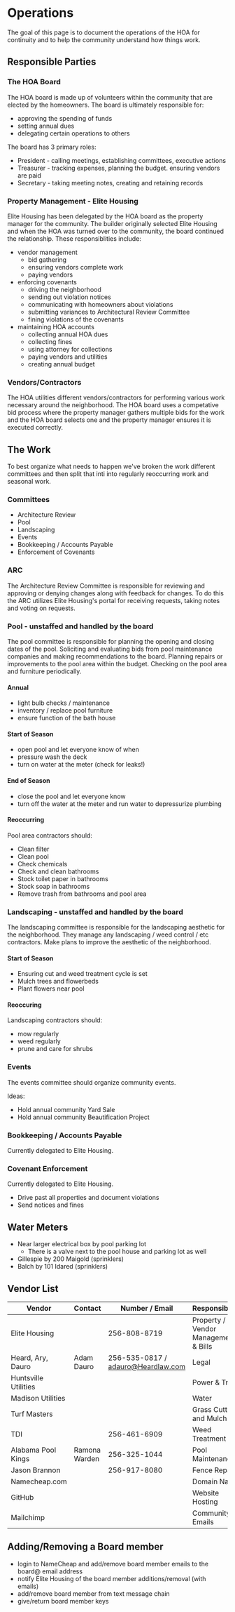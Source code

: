 # Operations

The goal of this page is to document the operations of the HOA for
continuity and to help the community understand how things work.

## Responsible Parties

### The HOA Board

The HOA board is made up of volunteers within the community that are
elected by the homeowners. The board is ultimately responsible for:
* approving the spending of funds
* setting annual dues
* delegating certain operations to others

The board has 3 primary roles:
* President - calling meetings, establishing committees, executive actions
* Treasurer - tracking expenses, planning the budget. ensuring vendors are paid
* Secretary - taking meeting notes, creating and retaining records

### Property Management - Elite Housing

Elite Housing has been delegated by the HOA board as the property manager
for the community. The builder originally selected Elite Housing and when
the HOA was turned over to the community, the board continued the relationship. These responsiblities include:
* vendor management
  * bid gathering
  * ensuring vendors complete work
  * paying vendors
* enforcing covenants
  * driving the neighborhood
  * sending out violation notices
  * communicating with homeowners about violations
  * submitting variances to Architectural Review Committee
  * fining violations of the covenants
* maintaining HOA accounts
  * collecting annual HOA dues
  * collecting fines
  * using attorney for collections
  * paying vendors and utilities
  * creating annual budget

### Vendors/Contractors

The HOA utilities different vendors/contractors for performing various work
necessary around the neighborhood. The HOA board uses a competative bid
process where the property manager gathers multiple bids for the work and
the HOA board selects one and the property manager ensures it is executed
correctly.

## The Work

To best organize what needs to happen we've broken the work different
committees and then split that inti into regularly
reoccurring work and seasonal work.

### Committees

- Architecture Review
- Pool
- Landscaping
- Events
- Bookkeeping / Accounts Payable
- Enforcement of Covenants

### ARC

The Architecture Review Committee is responsible for reviewing and
approving or denying changes along with feedback for changes. To do
this the ARC utilizes Elite Housing's portal for receiving requests,
taking notes and voting on requests.

### Pool - unstaffed and handled by the board

The pool committee is responsible for planning the opening and closing
dates of the pool. Soliciting and evaluating bids from pool maintenance
companies and making recommendations to the board. Planning repairs or
improvements to the pool area within the budget. Checking on the pool
area and furniture periodically.

#### Annual

- light bulb checks / maintenance
- inventory / replace pool furniture
- ensure function of the bath house

#### Start of Season

- open pool and let everyone know of when
- pressure wash the deck
- turn on water at the meter (check for leaks!)

#### End of Season

- close the pool and let everyone know
- turn off the water at the meter and run water to depressurize plumbing

#### Reoccurring

Pool area contractors should:

- Clean filter
- Clean pool
- Check chemicals
- Check and clean bathrooms
- Stock toilet paper in bathrooms
- Stock soap in bathrooms
- Remove trash from bathrooms and pool area

### Landscaping - unstaffed and handled by the board

The landscaping committee is responsible for the landscaping aesthetic
for the neighborhood. They manage any landscaping / weed control / etc
contractors. Make plans to improve the aesthetic of the neighborhood.

#### Start of Season

- Ensuring cut and weed treatment cycle is set
- Mulch trees and flowerbeds
- Plant flowers near pool

#### Reoccuring

Landscaping contractors should:

- mow regularly
- weed regularly
- prune and care for shrubs

### Events

The events committee should organize community events.

Ideas:
- Hold annual community Yard Sale
- Hold annual community Beautification Project

### Bookkeeping / Accounts Payable

Currently delegated to Elite Housing.

### Covenant Enforcement

Currently delegated to Elite Housing.

- Drive past all properties and document violations
- Send notices and fines

## Water Meters

- Near larger electrical box by pool parking lot
  - There is a valve next to the pool house and parking lot as well
- Gillespie by 200 Maigold (sprinklers)
- Balch by 101 Idared (sprinklers)

## Vendor List

| Vendor | Contact | Number / Email | Responsibility |
| ------ | ------- | -------------- | -------------- |
| Elite Housing | | 256-808-8719 | Property / Vendor Management & Bills |
| Heard, Ary, Dauro | Adam Dauro | 256-535-0817 / adauro@Heardlaw.com | Legal |
| Huntsville Utilities | | | Power & Trash |
| Madison Utilities | | | Water |
| Turf Masters | | | Grass Cutting and Mulch |
| TDI | | 256-461-6909 | Weed Treatment |
| Alabama Pool Kings | Ramona Warden | 256-325-1044 | Pool Maintenance |
| Jason Brannon | | 256-917-8080 | Fence Repair |
| Namecheap.com | | | Domain Name |
| GitHub | | | Website Hosting |
| Mailchimp | | | Community Emails |

## Adding/Removing a Board member

- login to NameCheap and add/remove board member emails to the board@ email address
- notify Elite Housing of the board member additions/removal (with emails)
- add/remove board member from text message chain
- give/return board member keys
